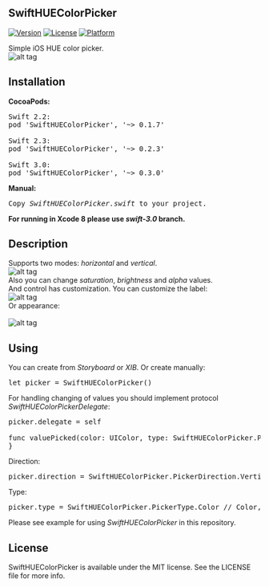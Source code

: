 ## SwiftHUEColorPicker

[![Version](https://img.shields.io/cocoapods/v/SwiftHUEColorPicker.svg?style=flat)](http://cocoadocs.org/docsets/SwiftHUEColorPicker)
[![License](https://img.shields.io/cocoapods/l/SwiftHUEColorPicker.svg?style=flat)](http://cocoadocs.org/docsets/SwiftHUEColorPicker)
[![Platform](https://img.shields.io/cocoapods/p/SwiftHUEColorPicker.svg?style=flat)](http://cocoadocs.org/docsets/SwiftHUEColorPicker)

Simple iOS HUE color picker.</br>
![alt tag](https://raw.github.com/maximbilan/SwiftHUEColorPicker/master/img/img1.png)
## Installation
<b>CocoaPods:</b>
<pre>
Swift 2.2:
pod 'SwiftHUEColorPicker', '~> 0.1.7'

Swift 2.3:
pod 'SwiftHUEColorPicker', '~> 0.2.3'

Swift 3.0:
pod 'SwiftHUEColorPicker', '~> 0.3.0'
</pre>
<b>Manual:</b>
<pre>
Copy <i>SwiftHUEColorPicker.swift</i> to your project.
</pre>

<b>For running in Xcode 8 please use <i>swift-3.0</i> branch.</b>

## Description
Supports two modes: <i>horizontal</i> and <i>vertical</i>.</br>
![alt tag](https://raw.github.com/maximbilan/SwiftHUEColorPicker/master/img/img2.png)
</br>Also you can change <i>saturation</i>, <i>brightness</i> and <i>alpha</i> values.
</br>And control has customization. You can customize the label:</br>
![alt tag](https://raw.github.com/maximbilan/SwiftHUEColorPicker/master/img/img3.png)
</br>Or appearance:</br>
</br>
![alt tag](https://raw.github.com/maximbilan/SwiftHUEColorPicker/master/img/img4.png)
## Using
You can create from <i>Storyboard</i> or <i>XIB</i>. Or create manually:
<pre>
let picker = SwiftHUEColorPicker()
</pre>

For handling changing of values you should implement protocol <i>SwiftHUEColorPickerDelegate</i>:
<pre>
picker.delegate = self

func valuePicked(color: UIColor, type: SwiftHUEColorPicker.PickerType) {
}
</pre>

Direction:
<pre>
picker.direction = SwiftHUEColorPicker.PickerDirection.Vertical // Vertical, Horizontal
</pre>

Type:
<pre>
picker.type = SwiftHUEColorPicker.PickerType.Color // Color, Saturation, Brightness, Alpha
</pre>

Please see example for using <i>SwiftHUEColorPicker</i> in this repository.

## License

SwiftHUEColorPicker is available under the MIT license. See the LICENSE file for more info.

